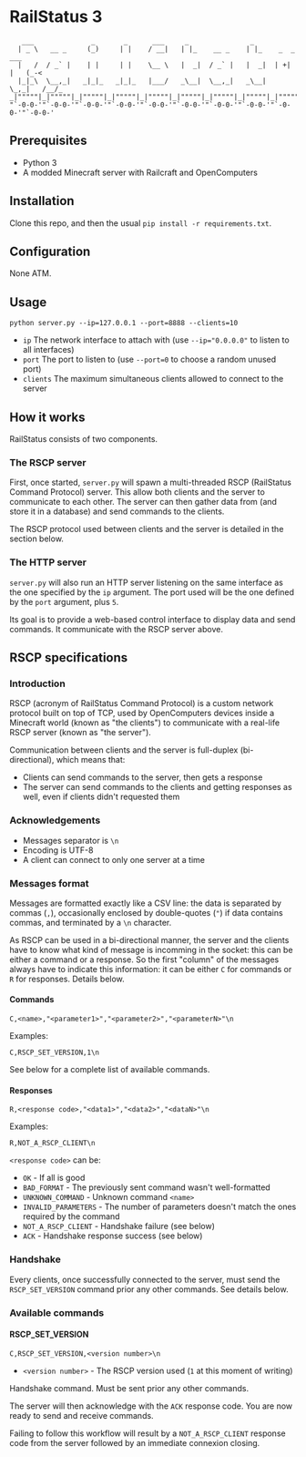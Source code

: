 # RailStatus 3

       ___              _       _      ___     _               _                    
      | _ \   __ _     (_)     | |    / __|   | |_    __ _    | |_    _  _     ___  
      |   /  / _` |    | |     | |    \__ \   |  _|  / _` |   |  _|  | +| |   (_-<  
      |_|_\  \__,_|   _|_|_   _|_|_   |___/   _\__|  \__,_|   _\__|   \_,_|   /__/_  
    _|"""""|_|"""""|_|"""""|_|"""""|_|"""""|_|"""""|_|"""""|_|"""""|_|"""""|_|"""""|
    "`-0-0-'"`-0-0-'"`-0-0-'"`-0-0-'"`-0-0-'"`-0-0-'"`-0-0-'"`-0-0-'"`-0-0-'"`-0-0-'

## Prerequisites

  - Python 3
  - A modded Minecraft server with Railcraft and OpenComputers

## Installation

Clone this repo, and then the usual `pip install -r requirements.txt`.

## Configuration

None ATM.

## Usage

    python server.py --ip=127.0.0.1 --port=8888 --clients=10

  - `ip` The network interface to attach with (use `--ip="0.0.0.0"` to listen to all interfaces)
  - `port` The port to listen to (use `--port=0` to choose a random unused port)
  - `clients` The maximum simultaneous clients allowed to connect to the server

## How it works

RailStatus consists of two components.

### The RSCP server

First, once started, `server.py` will spawn a multi-threaded RSCP (RailStatus Command Protocol) server. This allow both
clients and the server to communicate to each other. The server can then gather data from (and store it in a database)
and send commands to the clients.

The RSCP protocol used between clients and the server is detailed in the section below.

### The HTTP server

`server.py` will also run an HTTP server listening on the same interface as the one specified by the `ip` argument. The
port used will be the one defined by the `port` argument, plus `5`.

Its goal is to provide a web-based control interface to display data and send commands. It communicate with the RSCP server
above.

## RSCP specifications

### Introduction

RSCP (acronym of RailStatus Command Protocol) is a custom network protocol built on top of TCP, used by OpenComputers
devices inside a Minecraft world (known as "the clients") to communicate with a real-life RSCP server (known as "the server").

Communication between clients and the server is full-duplex (bi-directional), which means that:

  - Clients can send commands to the server, then gets a response
  - The server can send commands to the clients and getting responses as well, even if clients didn't requested them

### Acknowledgements

  - Messages separator is `\n`
  - Encoding is UTF-8
  - A client can connect to only one server at a time

### Messages format

Messages are formatted exactly like a CSV line: the data is separated by commas (`,`), occasionally enclosed by
double-quotes (`"`) if data contains commas, and terminated by a `\n` character.

As RSCP can be used in a bi-directional manner, the server and the clients have to know what kind of message is incomming
in the socket: this can be either a command or a response. So the first "column" of the messages always have to indicate
this information: it can be either `C` for commands or `R` for responses. Details below.

#### Commands

    C,<name>,"<parameter1>","<parameter2>","<parameterN>"\n

Examples:

    C,RSCP_SET_VERSION,1\n

See below for a complete list of available commands.

#### Responses

    R,<response code>,"<data1>","<data2>","<dataN>"\n

Examples:

    R,NOT_A_RSCP_CLIENT\n

`<response code>` can be:

  - `OK` - If all is good
  - `BAD_FORMAT` - The previously sent command wasn't well-formatted
  - `UNKNOWN_COMMAND` - Unknown command `<name>`
  - `INVALID_PARAMETERS` - The number of parameters doesn't match the ones required by the command
  - `NOT_A_RSCP_CLIENT` - Handshake failure (see below)
  - `ACK` - Handshake response success (see below)

### Handshake

Every clients, once successfully connected to the server, must send the `RSCP_SET_VERSION` command prior any other commands.
See details below.

### Available commands

#### RSCP_SET_VERSION

    C,RSCP_SET_VERSION,<version number>\n

  - `<version number>` - The RSCP version used (`1` at this moment of writing)

Handshake command. Must be sent prior any other commands.

The server will then acknowledge with the `ACK` response code. You are now ready to send and receive commands.

Failing to follow this workflow will result by a `NOT_A_RSCP_CLIENT` response code from the server followed by an immediate
connexion closing.
